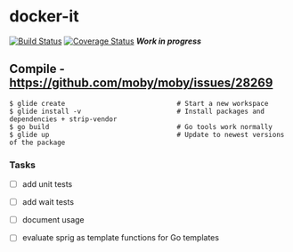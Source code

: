 # docker-it
[![Build Status](https://travis-ci.org/cloud-42/docker-it.svg?branch=master)](https://travis-ci.org/cloud-42/docker-it)
[![Coverage Status](https://coveralls.io/repos/github/cloud-42/docker-it/badge.svg?branch=master)](https://coveralls.io/github/cloud-42/docker-it?branch=master)
***Work in progress***


## Compile - https://github.com/moby/moby/issues/28269
```
$ glide create                            # Start a new workspace
$ glide install -v                        # Install packages and dependencies + strip-vendor
$ go build                                # Go tools work normally
$ glide up                                # Update to newest versions of the package
```


### Tasks 

* [ ] add unit tests
* [ ] add wait tests
* [ ] document usage
* [ ] evaluate sprig as template functions for Go templates

